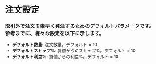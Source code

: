# **注文設定**

### 取引外で注文を素早く発注するためのデフォルトパラメータです。参考までに、様々な設定を以下に示します。

- **デフォルト数量**: 注文数量。デフォルト = 10
- **デフォルトストップ%**: 買値からのストップ%。デフォルト = 10
- **デフォルト利益%**: 買値からの利益%。デフォルト = 10
